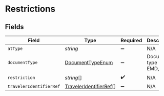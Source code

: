 # Restrictions


## Fields

| Field                                                                   | Type                                                                    | Required                                                                | Description                                                             | Example                                                                 |
| ----------------------------------------------------------------------- | ----------------------------------------------------------------------- | ----------------------------------------------------------------------- | ----------------------------------------------------------------------- | ----------------------------------------------------------------------- |
| `atType`                                                                | *string*                                                                | :heavy_minus_sign:                                                      | N/A                                                                     |                                                                         |
| `documentType`                                                          | [DocumentTypeEnum](../../models/shared/documenttypeenum.md)             | :heavy_minus_sign:                                                      | Document type like EMD, MCO                                             | Ticket                                                                  |
| `restriction`                                                           | *string*[]                                                              | :heavy_check_mark:                                                      | N/A                                                                     |                                                                         |
| `travelerIdentifierRef`                                                 | [TravelerIdentifierRef](../../models/shared/traveleridentifierref.md)[] | :heavy_minus_sign:                                                      | N/A                                                                     |                                                                         |